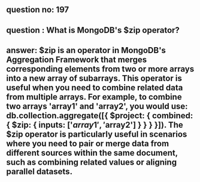 
      
## question no: 197

## question : What is MongoDB's $zip operator?

## answer: $zip is an operator in MongoDB's Aggregation Framework that merges corresponding elements from two or more arrays into a new array of subarrays. This operator is useful when you need to combine related data from multiple arrays. For example, to combine two arrays 'array1' and 'array2', you would use: db.collection.aggregate([{ $project: { combined: { $zip: { inputs: ['$array1', '$array2'] } } } }]). The $zip operator is particularly useful in scenarios where you need to pair or merge data from different sources within the same document, such as combining related values or aligning parallel datasets.
      
